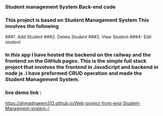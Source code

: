 ### Student management System Back-end code 
### This project is based on Student Management System This involves the following 
###1. Add Student
###2. Delete Student
###3. View Student
###4- Edit student
   
### In this app I have hosted the backend on the railway and the frontend on the GitHub pages. This is the simple full stack project that involves the frontend in JavaScript and backend in node js .I have preformed CRUD operation and made the Student Management System.

### live demo link :
https://ahmadnaeem313.github.io/Web-project-front-end-Student-Managment-system-/
   
 
 
